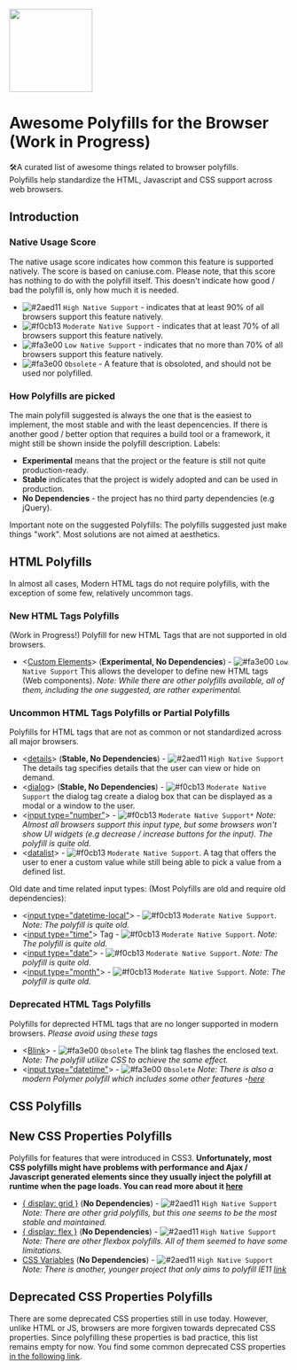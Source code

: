  <p>
    <img width="150" height="150" src="https://i.imgur.com/HCClYwF.png">
</p>

# Awesome Polyfills for the Browser (Work in Progress)
🛠️A curated list of awesome things related to browser polyfills. <br>
Polyfills help standardize the HTML, Javascript and CSS support across web browsers. 

## Introduction
### Native Usage Score
The native usage score indicates how common this feature is supported natively. The score is based on caniuse.com. Please note, that this score has nothing to do with the polyfill itself. This doesn't indicate how good / bad the polyfill is, only how much it is needed. 
- ![#2aed11](https://placehold.it/12/2aed11/000000?text=+) `High Native Support` - indicates that at least 90% of all browsers support this feature natively.
- ![#f0cb13](https://placehold.it/12/f0cb13/000000?text=+) `Moderate Native Support` - indicates that at least 70% of all browsers support this feature natively.
- ![#fa3e00](https://placehold.it/12/fa3e00/000000?text=+) `Low Native Support` - indicates that no more than 70% of all browsers support this feature natively.
- ![#fa3e00](https://placehold.it/12/fa3e00/000000?text=+) `Obsolete` - A feature that is obsoloted, and should not be used nor polyfilled.

### How Polyfills are picked
The main polyfill suggested is always the one that is the easiest to implement, the most stable and with the least depencencies. If there is another good / better option that requires a build tool or a framework, it might still be shown inside the polyfill description.
Labels:
- **Experimental** means that the project or the feature is still not quite production-ready.
- **Stable** indicates that the project is widely adopted and can be used in production.
- **No Dependencies** - the project has no third party dependencies (e.g jQuery).

Important note on the suggested Polyfills: The polyfills suggested just make things "work". Most solutions are not aimed at aesthetics.

## HTML Polyfills
In almost all cases, Modern HTML tags do not require polyfills, with the exception of some few, relatively uncommon tags.

### New HTML Tags Polyfills
(Work in Progress!)
Polyfill for new HTML Tags that are not supported in old browsers. 
- <[Custom Elements](https://github.com/webcomponents/polyfills/tree/master/packages/webcomponentsjs)> (**Experimental, No Dependencies**) - ![#fa3e00](https://placehold.it/12/fa3e00/000000?text=+) `Low Native Support` This allows the developer to define new HTML tags (Web components). *Note: While there are other polyfills available, all of them, including the one suggested, are rather experimental.*

### Uncommon HTML Tags Polyfills or Partial Polyfills
Polyfills for HTML tags that are not as common or not standardized across all major browsers.

 - <[details](https://github.com/rstacruz/details-polyfill)> (**Stable, No Dependencies**) - ![#2aed11](https://placehold.it/12/2aed11/000000?text=+) `High Native Support` The details tag specifies details that the user can view or hide on demand. 
 - <[dialog](https://github.com/GoogleChrome/dialog-polyfill)> (**Stable, No Dependencies**) - ![#f0cb13](https://placehold.it/12/f0cb13/000000?text=+) `Moderate Native Support` the dialog tag create a dialog box that can be displayed as a modal or a window to the user.
 - <[input type="number"](https://github.com/jonstipe/number-polyfill)> - ![#f0cb13](https://placehold.it/12/f0cb13/000000?text=+) `Moderate Native Support*` *Note: Almost all browsers support this input type, but some browsers won't show UI widgets (e.g decrease / increase buttons for the input). The polyfill is quite old.*
  - <[datalist](https://github.com/mfranzke/datalist-polyfill)> - ![#f0cb13](https://placehold.it/12/f0cb13/000000?text=+) `Moderate Native Support`. A tag that offers the user to ener a custom value while still being able to pick a value from a defined list.

Old date and time related input types: (Most Polyfills are old and require old dependencies):
  - <[input type="datetime-local"](https://github.com/jonstipe/datetime-local-polyfill)> - ![#f0cb13](https://placehold.it/12/f0cb13/000000?text=+) `Moderate Native Support`. *Note: The polyfill is quite old.*
   - <[input type="time"](https://github.com/jonstipe/time-polyfill)> Tag - ![#f0cb13](https://placehold.it/12/f0cb13/000000?text=+) `Moderate Native Support`. *Note: The polyfill is quite old.*
   - <[input type="date"](https://github.com/liorwohl/html5-simple-date-input-polyfill)> - ![#f0cb13](https://placehold.it/12/f0cb13/000000?text=+) `Moderate Native Support`. *Note: The polyfill is quite old.*
   - <[input type="month"](https://github.com/jonstipe/month-polyfill)> - ![#f0cb13](https://placehold.it/12/f0cb13/000000?text=+) `Moderate Native Support`. *Note: The polyfill is quite old.*
 
### Deprecated HTML Tags Polyfills
Polyfills for deprected HTML tags that are no longer supported in modern browsers. 
*Please avoid using these tags*

 - <[Blink](https://github.com/contra/blink-polyfill)> - ![#fa3e00](https://placehold.it/12/fa3e00/000000?text=+) `Obsolete` The blink tag flashes the enclosed text. *Note: The polyfill utilize CSS to achieve the same effect.*
  - <[input type="datetime"](https://github.com/jonstipe/datetime-polyfill)> - ![#fa3e00](https://placehold.it/12/fa3e00/000000?text=+) `Obsolete` *Note: There is also a modern Polymer polyfill which includes some other features -[here](https://github.com/fooloomanzoo/datetime-picker)*

## CSS Polyfills

## New CSS Properties Polyfills
Polyfills for features that were introduced in CSS3. 
**Unfortunately, most CSS polyfills might have problems with performance and Ajax / Javascript generated elements since they usually inject the polyfill at runtime when the page loads. You can read more about it [here](https://philipwalton.com/articles/the-dark-side-of-polyfilling-css/)**

 - [{ display: grid }](https://github.com/FremyCompany/css-grid-polyfill/) (**No Dependencies**) - ![#2aed11](https://placehold.it/12/2aed11/000000?text=+) `High Native Support` *Note: There are other grid polyfills, but this one seems to be the most stable and maintained.*
 - [{ display: flex }](https://github.com/jonathantneal/flexibility) (**No Dependencies**) - ![#2aed11](https://placehold.it/12/2aed11/000000?text=+) `High Native Support` *Note: There are other flexbox polyfills. All of them seemed to have some limitations.*
  - [CSS Variables](https://github.com/aaronbarker/css-variables-polyfill) (**No Dependencies**) - ![#2aed11](https://placehold.it/12/2aed11/000000?text=+) `High Native Support` *Note: There is another, younger project that only aims to polyfill IE11 [link](https://github.com/nuxodin/ie11CustomProperties)*

## Deprecated CSS Properties Polyfills
There are some deprecated CSS properties still in use today. However, unlike HTML or JS, browsers are more forgiven towards deprecated CSS properties. Since polyfilling these properties is bad practice, this list remains empty for now. You find some common deprecated CSS properties [in the following link](https://css-tricks.com/list-of-depreciated-elements-still-in-widespread-use/).



